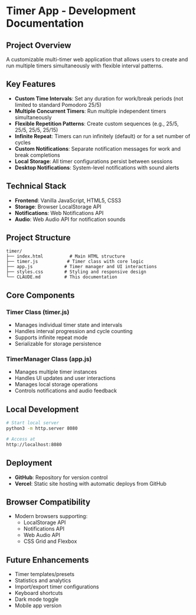 # Timer App - Development Documentation

## Project Overview
A customizable multi-timer web application that allows users to create and run multiple timers simultaneously with flexible interval patterns.

## Key Features
- **Custom Time Intervals**: Set any duration for work/break periods (not limited to standard Pomodoro 25/5)
- **Multiple Concurrent Timers**: Run multiple independent timers simultaneously
- **Flexible Repetition Patterns**: Create custom sequences (e.g., 25/5, 25/5, 25/5, 25/15)
- **Infinite Repeat**: Timers can run infinitely (default) or for a set number of cycles
- **Custom Notifications**: Separate notification messages for work and break completions
- **Local Storage**: All timer configurations persist between sessions
- **Desktop Notifications**: System-level notifications with sound alerts

## Technical Stack
- **Frontend**: Vanilla JavaScript, HTML5, CSS3
- **Storage**: Browser LocalStorage API
- **Notifications**: Web Notifications API
- **Audio**: Web Audio API for notification sounds

## Project Structure
```
timer/
├── index.html          # Main HTML structure
├── timer.js           # Timer class with core logic
├── app.js            # Timer manager and UI interactions
├── styles.css        # Styling and responsive design
└── CLAUDE.md         # This documentation
```

## Core Components

### Timer Class (timer.js)
- Manages individual timer state and intervals
- Handles interval progression and cycle counting
- Supports infinite repeat mode
- Serializable for storage persistence

### TimerManager Class (app.js)
- Manages multiple timer instances
- Handles UI updates and user interactions
- Manages local storage operations
- Controls notifications and audio feedback

## Local Development
```bash
# Start local server
python3 -m http.server 8080

# Access at
http://localhost:8080
```

## Deployment
- **GitHub**: Repository for version control
- **Vercel**: Static site hosting with automatic deploys from GitHub

## Browser Compatibility
- Modern browsers supporting:
  - LocalStorage API
  - Notifications API
  - Web Audio API
  - CSS Grid and Flexbox

## Future Enhancements
- Timer templates/presets
- Statistics and analytics
- Import/export timer configurations
- Keyboard shortcuts
- Dark mode toggle
- Mobile app version